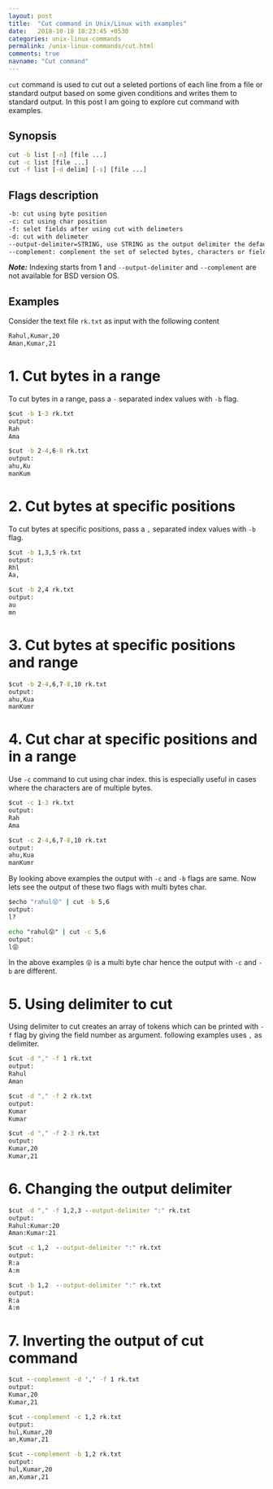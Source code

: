 ```yaml
---
layout: post
title:  "Cut command in Unix/Linux with examples"
date:   2018-10-18 18:23:45 +0530
categories: unix-linux-commands
permalink: /unix-linux-commands/cut.html
comments: true
navname: "Cut command"
---
```


`cut` command is used to cut out a seleted portions of each line from a file or standard output based on some given 
conditions and writes them to standard output. In this post I am going to explore cut command with examples.

## Synopsis
```cmd
cut -b list [-n] [file ...]
cut -c list [file ...]
cut -f list [-d delim] [-s] [file ...]
```

## Flags description
```cmd
-b: cut using byte position
-c: cut using char position
-f: selet fields after using cut with delimeters
-d: cut with delimeter
--output-delimiter=STRING, use STRING as the output delimiter the default is to use the input delimiter
--complement: complement the set of selected bytes, characters or fields
```
**_Note:_** Indexing starts from 1 and `--output-delimiter` and `--complement` are not available for BSD version OS.

## Examples
Consider the text file `rk.txt` as input with the following content

```cmd
Rahul,Kumar,20
Aman,Kumar,21
```
# 1. Cut bytes in a range
To cut bytes in a range, pass a `-` separated index values with `-b` flag.
```cmd
$cut -b 1-3 rk.txt
output:
Rah
Ama
```
```cmd
$cut -b 2-4,6-8 rk.txt
output:
ahu,Ku
manKum
```

# 2. Cut bytes at specific positions
To cut bytes at specific positions, pass a `,` separated index values with `-b` flag.
```cmd
$cut -b 1,3,5 rk.txt
output:
Rhl
Aa,
```
```cmd
$cut -b 2,4 rk.txt
output:
au
mn
```

# 3. Cut bytes at specific positions and range
```cmd
$cut -b 2-4,6,7-8,10 rk.txt
output:
ahu,Kua
manKumr
```

# 4. Cut char at specific positions and in a range
Use `-c` command to cut using char index. this is especially useful in cases where the characters are of multiple bytes.
```cmd
$cut -c 1-3 rk.txt
output:
Rah
Ama
```
```cmd
$cut -c 2-4,6,7-8,10 rk.txt
output:
ahu,Kua
manKumr
```
By looking above examples the output with `-c` and `-b` flags are same. Now lets see the output of these two flags with
multi bytes char.
```cmd
$echo "rahul😝" | cut -b 5,6
output:
l?
```
```cmd
echo "rahul😝" | cut -c 5,6
output:
l😝
```
In the above examples `😝` is a multi byte char hence the output with `-c` and `-b` are different.

# 5. Using delimiter to cut
Using delimiter to cut creates an array of tokens which can be printed with `-f` flag by giving the field number as
argument. following examples uses `,` as delimiter.

```cmd
$cut -d "," -f 1 rk.txt
output:
Rahul
Aman
```
```cmd
$cut -d "," -f 2 rk.txt
output:
Kumar
Kumar
```
```cmd
$cut -d "," -f 2-3 rk.txt
output:
Kumar,20
Kumar,21
```
# 6. Changing the output delimiter
```cmd
$cut -d "," -f 1,2,3 --output-delimiter ":" rk.txt
output:
Rahul:Kumar:20
Aman:Kumar:21
```
```cmd
$cut -c 1,2  --output-delimiter ":" rk.txt
output:
R:a
A:m
```
```cmd
$cut -b 1,2  --output-delimiter ":" rk.txt
output:
R:a
A:m
```
# 7. Inverting the output of cut command 
```cmd
$cut --complement -d ',' -f 1 rk.txt
output:
Kumar,20
Kumar,21
```
```cmd
$cut --complement -c 1,2 rk.txt
output:
hul,Kumar,20
an,Kumar,21
```
```cmd
$cut --complement -b 1,2 rk.txt
output:
hul,Kumar,20
an,Kumar,21
```



